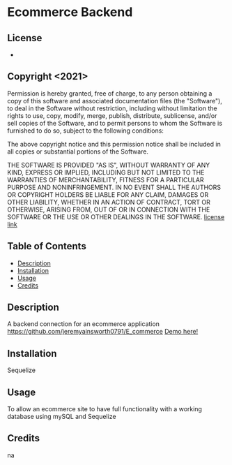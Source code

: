 # Ecommerce Backend

   
  ## License

  * [](https://img.shields.io/apm/l/vim-mode)
  
  ## Copyright <2021> <Jeremyainsworth0791>

  Permission is hereby granted, free of charge, to any person obtaining a copy of this software and associated documentation files (the "Software"), to deal in the Software without restriction, including without limitation the rights to use, copy, modify, merge, publish, distribute, sublicense, and/or sell copies of the Software, and to permit persons to whom the Software is furnished to do so, subject to the following conditions:
  
  The above copyright notice and this permission notice shall be included in all copies or substantial portions of the Software.
  
  THE SOFTWARE IS PROVIDED "AS IS", WITHOUT WARRANTY OF ANY KIND, EXPRESS OR IMPLIED, INCLUDING BUT NOT LIMITED TO THE WARRANTIES OF MERCHANTABILITY, FITNESS FOR A PARTICULAR PURPOSE AND NONINFRINGEMENT. IN NO EVENT SHALL THE AUTHORS OR COPYRIGHT HOLDERS BE LIABLE FOR ANY CLAIM, DAMAGES OR OTHER LIABILITY, WHETHER IN AN ACTION OF CONTRACT, TORT OR OTHERWISE, ARISING FROM, OUT OF OR IN CONNECTION WITH THE SOFTWARE OR THE USE OR OTHER DEALINGS IN THE SOFTWARE.
  [license link](https://opensource.org/licenses/MIT)
     
     
     

  ## Table of Contents
  * [Description](#description)
  * [Installation](#installation)
  * [Usage](#usage)
  * [Credits](#credits)
  
  ## Description
  A backend connection for an ecommerce application
  https://github.com/jeremyainsworth0791/E_commerce
  [Demo here!](https://something.heroku.com) 

  
  ## Installation
  Sequelize 
  ## Usage
  To allow an ecommerce site to have full functionality with a working database using mySQL and Sequelize 
  ## Credits
  na
